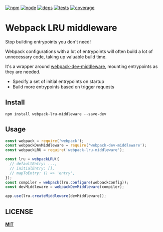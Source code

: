 [![npm][npm]][npm-url]
[![node][node]][node-url]
[![deps][deps]][deps-url]
[![tests][tests]][tests-url]
[![coverage][cover]][cover-url]

# Webpack LRU middleware

Stop building entrypoints you don't need!

Webpack configurations with a lot of entrypoints will often build a lot of
unnecessary code, taking up valuable build time.

It's a wrapper around [webpack-dev-middleware][webpackdevmiddleware], mounting
entrypoints as they are needed.

* Specify a set of initial entrypoints on startup
* Build more entrypoints based on trigger requests

## Install

```
npm install webpack-lru-middleware --save-dev
```

## Usage

``` javascript
const webpack = require('webpack');
const webpackDevMiddleware = require('webpack-dev-middleware');
const webpackLRU = require('webpack-lru-middleware');

const lru = webpackLRU({
  // defaultEntry: ...,
  // initialEntry: [],
  // mapToEntry: () => 'entry',
});
const compiler = webpack(lru.configure(webpackConfig));
const devMiddleware = webpackDevMiddleware(compiler);

app.use(lru.createMiddleware(devMiddleware));
```


## LICENSE

#### [MIT](./LICENSE)

[npm]: https://img.shields.io/npm/v/webpack-lru-middleware.svg
[npm-url]: https://npmjs.com/package/webpack-lru-middleware

[node]: https://img.shields.io/node/v/webpack-lru-middleware.svg
[node-url]: https://nodejs.org

[deps]: https://david-dm.org/webpack/webpack-dev-middleware.svg
[deps-url]: https://david-dm.org/webpack/webpack-dev-middleware

[tests]: http://img.shields.io/travis/webpack/webpack-lru-middleware.svg
[tests-url]: https://travis-ci.org/webpack/webpack-lru-middleware

[cover]: https://codecov.io/gh/webpack/webpack-lru-middleware/branch/master/graph/badge.svg
[cover-url]: https://codecov.io/gh/webpack/webpack-lru-middleware

[webpackdevmiddleware]: https://github.com/

